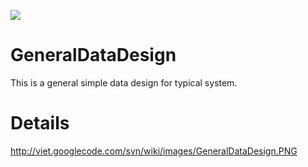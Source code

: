[![](http://code.google.com/images/code_sm.png)](http://code.google.com/)

# GeneralDataDesign #

This is a general simple data design for typical system.


# Details #

http://viet.googlecode.com/svn/wiki/images/GeneralDataDesign.PNG